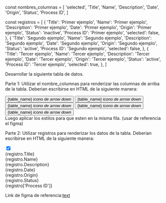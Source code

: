 const nombres_columnas = [
    'selected',
    'Title',
    'Name',
    'Description',
    'Date',
    'Origin',
    'Status',
    'Process ID',
]

const registros = [
    {
        'Title': 'Primer ejemplo',
        'Name': 'Primer ejemplo',
        'Description': 'Primer ejemplo',
        'Date': 'Primer ejemplo',
        'Origin': 'Primer ejemplo',
        'Status': 'inactive',
        'Process ID': 'Primer ejemplo',
        'selected': false,
    },
    {
        'Title': 'Segundo ejemplo',
        'Name': 'Segundo ejemplo',
        'Description': 'Segundo ejemplo',
        'Date': 'Segundo ejemplo',
        'Origin': 'Segundo ejemplo',
        'Status': 'active',
        'Process ID': 'Segundo ejemplo',
        'selected': false,
    },
    {
        'Title': 'Tercer ejemplo',
        'Name': 'Tercer ejemplo',
        'Description': 'Tercer ejemplo',
        'Date': 'Tercer ejemplo',
        'Origin': 'Tercer ejemplo',
        'Status': 'active',
        'Process ID': 'Tercer ejemplo',
        'selected': true,
    },
]

Desarrollar la siguiente tabla de datos.

Parte 1:
Utilizar el nombre_columnas para renderizar las columnas de arriba de la tabla. Deberian escribirse en HTML de la siguiente manera:
<div id='nombre_columnas'>
    <button>{table_name} <i>icono de arrow down</i></button>
    <button>{table_name} <i>icono de arrow down</i></button>
    <button>{table_name} <i>icono de arrow down</i></button>
    <button>{table_name} <i>icono de arrow down</i></button>
    <button>{table_name} <i>icono de arrow down</i></button>
</div>
Luego aplicar los estilos para que esten en la misma fila. (usar de referencia el figma)

Parte 2:
Utilizar registros para renderizar los datos de la tabla. Deberian escribirse en HTML de la siguiente manera:
<div id='registros'>
    <div class='registro-fila'>
        <div>
            <input type="checkbox" checked (puede no estar este valor, depende de si tiene o no selected)>
        </div>
        <div>
            {registro.Title}
        </div>
        <div>
            {registro.Name}
        </div>
        <div>
            {registro.Description}
        </div>
        <div>
            {registro.Date}
        </div>
        <div>
            {registro.Origin}
        </div>
        <div>
            {registro.Status}
        </div>
        <div>
            {registro['Process ID']}
        </div>
    </div>
</div>

Link de figma de referencia:[text](https://www.figma.com/design/bWhe7ecD77qANPk03gAK60/Tables-(Community)?node-id=1-2&node-type=canvas&t=YLnxfeuWOdQGfDvv-0)